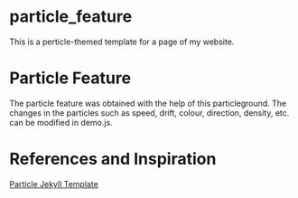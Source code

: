 # particle_feature

This is a perticle-themed template for a page of my website.

# Particle Feature
The particle feature was obtained with the help of this particleground. The changes in the particles such as speed, drift, colour, direction, density, etc. can be modified in demo.js. 

# References and Inspiration
[Particle Jekyll Template](https://github.com/nrandecker/particle)
